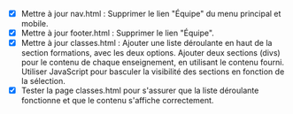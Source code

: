 - [x] Mettre à jour nav.html : Supprimer le lien "Équipe" du menu principal et mobile.
- [x] Mettre à jour footer.html : Supprimer le lien "Équipe".
- [x] Mettre à jour classes.html : Ajouter une liste déroulante en haut de la section formations, avec les deux options. Ajouter deux sections (divs) pour le contenu de chaque enseignement, en utilisant le contenu fourni. Utiliser JavaScript pour basculer la visibilité des sections en fonction de la sélection.
- [x] Tester la page classes.html pour s'assurer que la liste déroulante fonctionne et que le contenu s'affiche correctement.

